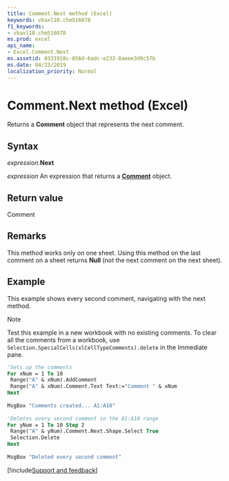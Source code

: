 ```yaml
---
title: Comment.Next method (Excel)
keywords: vbaxl10.chm516078
f1_keywords:
- vbaxl10.chm516078
ms.prod: excel
api_name:
- Excel.Comment.Next
ms.assetid: 0331918c-056d-6adc-e232-0aeee3d9c57b
ms.date: 04/23/2019
localization_priority: Normal
---
```



# Comment.Next method (Excel)

Returns a **Comment** object that represents the next comment.


## Syntax

_expression_.**Next**

_expression_ An expression that returns a **[Comment](Excel.Comment.md)** object.


## Return value

Comment


## Remarks

This method works only on one sheet. Using this method on the last comment on a sheet returns **Null** (not the next comment on the next sheet).


## Example

This example shows every second comment, navigating with the next method.

> [!NOTE] 
> Test this example in a new workbook with no existing comments. To clear all the comments from a workbook, use  `Selection.SpecialCells(xlCellTypeComments).delete` in the Immediate pane.


```vb
'Sets up the comments 
For xNum = 1 To 10 
 Range("A" & xNum).AddComment 
 Range("A" & xNum).Comment.Text Text:="Comment " & xNum 
Next 
 
MsgBox "Comments created... A1:A10" 
 
'Deletes every second comment in the A1:A10 range 
For yNum = 1 To 10 Step 2 
 Range("A" & yNum).Comment.Next.Shape.Select True 
 Selection.Delete 
Next 
 
MsgBox "Deleted every second comment"
```




[!include[Support and feedback](~/includes/feedback-boilerplate.md)]